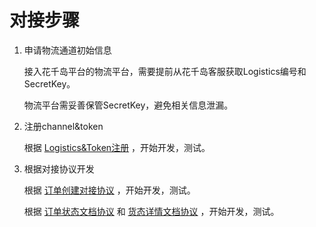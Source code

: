 # 对接步骤

1. 申请物流通道初始信息

    接入花千岛平台的物流平台，需要提前从花千岛客服获取Logistics编号和SecretKey。
    
    物流平台需妥善保管SecretKey，避免相关信息泄漏。

2. 注册channel&token

    根据 [Logistics&Token注册](token_register.md) ，开始开发，测试。

3. 根据对接协议开发

    根据 [订单创建对接协议](create_order.md) ，开始开发，测试。
    
    根据 [订单状态文档协议](order_status.md) 和 [货态详情文档协议](order_tracking_detail.md) ，开始开发，测试。
   